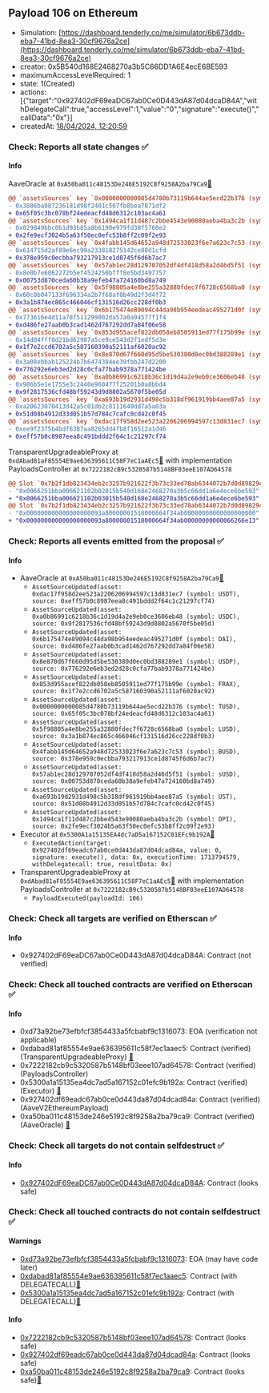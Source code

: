 ## Payload 106 on Ethereum

- Simulation: [https://dashboard.tenderly.co/me/simulator/6b673ddb-eba7-41bd-8ea3-30cf9676a2ce](https://dashboard.tenderly.co/me/simulator/6b673ddb-eba7-41bd-8ea3-30cf9676a2ce)
- creator: 0x5B540d168E2468270a3b5C66DD1A6E4ecE6BE593
- maximumAccessLevelRequired: 1
- state: 1(Created)
- actions: [{"target":"0x927402dF69eaDC67ab0Ce0D443dA87d04dcaD84A","withDelegateCall":true,"accessLevel":1,"value":"0","signature":"execute()","callData":"0x"}]
- createdAt: [18/04/2024, 12:20:59](https://etherscan.io/tx/0xe90c4e74c93033604364aac5fe49caf16aed62117cdf0787bfccf5c01d38ff49)

### Check: Reports all state changes :white_check_mark:

#### Info


AaveOracle at `0xA50ba011c48153De246E5192C8f9258A2ba79Ca9`[:ghost:](https://github.com/bgd-labs/aave-address-book "AaveV2Ethereum.ORACLE, AaveV2EthereumAMM.ORACLE")
```diff
@@ `assetsSources` key `0x0000000000085d4780b73119b644ae5ecd22b376 (symbol: TUSD)` @@
- 0x3886ba987236181d98f2401c507fb8bea7871df2
+ 0x65f05c3bc078bf24edeacfd48d6312c103ac4a61
@@ `assetsSources` key `0x1494ca1f11d487c2bbe4543e90080aeba4ba3c2b (symbol: DPI)` @@
- 0x029849bbc0b1d93b85a8b6190e979fd38f5760e2
+ 0x2fe9ecf3024b5a63f50ec0efc53b8ff2c09f2e93
@@ `assetsSources` key `0x4fabb145d64652a948d72533023f6e7a623c7c53 (symbol: BUSD)` @@
- 0x614715d2af89e6ec99a233818275142ce88d1cfd
+ 0x378e959c0ecbba793217913ce1d8745f6d6b7ac7
@@ `assetsSources` key `0x57ab1ec28d129707052df4df418d58a2d46d5f51 (symbol: sUSD)` @@
- 0x8e0b7e6062272b5ef4524250bfff8e5bd3497757
+ 0x00753d870ceda60b38a9efeb47a724160bd8a749
@@ `assetsSources` key `0x5f98805a4e8be255a32880fdec7f6728c6568ba0 (symbol: LUSD)` @@
- 0x60c0b047133f696334a2b7f68af0b49d2f3d4f72
+ 0x3a1b874ec865c466046cf131516d26cc228df0b3
@@ `assetsSources` key `0x6b175474e89094c44da98b954eedeac495271d0f (symbol: DAI)` @@
- 0x773616e4d11a78f511299002da57a0a94577f1f4
+ 0xd486fe27aab0b3cad1462d767292dd7a84f06e58
@@ `assetsSources` key `0x853d955acef822db058eb8505911ed77f175b99e (symbol: FRAX)` @@
- 0x14d04fff8d21bd62987a5ce9ce543d2f1edf5d3e
+ 0x1f7e2ccd6702a5c587160390a52111af6020ac92
@@ `assetsSources` key `0x8e870d67f660d95d5be530380d0ec0bd388289e1 (symbol: USDP)` @@
- 0x3a08ebbab125224b7b6474384ee39fbb247d2200
+ 0x776292e6eb3ed2d28c0cfa77bab9378a771424be
@@ `assetsSources` key `0xa0b86991c6218b36c1d19d4a2e9eb0ce3606eb48 (symbol: USDC)` @@
- 0x986b5e1e1755e3c2440e960477f25201b0a8bbd4
+ 0x9f2817536cfd48bf59243d9d8802a5670f5be05d
@@ `assetsSources` key `0xa693b19d2931d498c5b318df961919bb4aee87a5 (symbol: UST)` @@
- 0xa20623070413d42a5c01db2c8111640dd7a5a03a
+ 0x51d08b4912d33d051b57d784c7cafc0cd42c0f45
@@ `assetsSources` key `0xdac17f958d2ee523a2206206994597c13d831ec7 (symbol: USDT)` @@
- 0xee9f2375b4bdf6387aa8265dd4fb8f16512a1d46
+ 0xeff57b0c8987eea8c491bddd2f64c1c21297cf74
```

TransparentUpgradeableProxy at `0xdAbad81aF85554E9ae636395611C58F7eC1aAEc5`[:ghost:](https://github.com/bgd-labs/aave-address-book "GovernanceV3Ethereum.PAYLOADS_CONTROLLER") with implementation PayloadsController at `0x7222182cB9c5320587b5148BF03eeE107AD64578`
```diff
@@ Slot `0x7b2f1db823434eb2c3257b921622f3b73c33ed78ab6344072b7d0d89829cce01` @@
- "0x0066251bba006621102b02015b540d168e2468270a3b5c66dd1a6e4ece6be593"
+ "0x0066251bba006621102b03015b540d168e2468270a3b5c66dd1a6e4ece6be593"
@@ Slot `0x7b2f1db823434eb2c3257b921622f3b73c33ed78ab6344072b7d0d89829cce02` @@
- "0x000000000000000000093a80000001518000664f34ab00000000000000000000"
+ "0x000000000000000000093a80000001518000664f34ab00000000000066266e13"
```


### Check: Reports all events emitted from the proposal :white_check_mark:

#### Info

- AaveOracle at `0xA50ba011c48153De246E5192C8f9258A2ba79Ca9`[:ghost:](https://github.com/bgd-labs/aave-address-book "AaveV2Ethereum.ORACLE, AaveV2EthereumAMM.ORACLE")
  - `AssetSourceUpdated(asset: 0xdac17f958d2ee523a2206206994597c13d831ec7 (symbol: USDT), source: 0xeff57b0c8987eea8c491bddd2f64c1c21297cf74)`
  - `AssetSourceUpdated(asset: 0xa0b86991c6218b36c1d19d4a2e9eb0ce3606eb48 (symbol: USDC), source: 0x9f2817536cfd48bf59243d9d8802a5670f5be05d)`
  - `AssetSourceUpdated(asset: 0x6b175474e89094c44da98b954eedeac495271d0f (symbol: DAI), source: 0xd486fe27aab0b3cad1462d767292dd7a84f06e58)`
  - `AssetSourceUpdated(asset: 0x8e870d67f660d95d5be530380d0ec0bd388289e1 (symbol: USDP), source: 0x776292e6eb3ed2d28c0cfa77bab9378a771424be)`
  - `AssetSourceUpdated(asset: 0x853d955acef822db058eb8505911ed77f175b99e (symbol: FRAX), source: 0x1f7e2ccd6702a5c587160390a52111af6020ac92)`
  - `AssetSourceUpdated(asset: 0x0000000000085d4780b73119b644ae5ecd22b376 (symbol: TUSD), source: 0x65f05c3bc078bf24edeacfd48d6312c103ac4a61)`
  - `AssetSourceUpdated(asset: 0x5f98805a4e8be255a32880fdec7f6728c6568ba0 (symbol: LUSD), source: 0x3a1b874ec865c466046cf131516d26cc228df0b3)`
  - `AssetSourceUpdated(asset: 0x4fabb145d64652a948d72533023f6e7a623c7c53 (symbol: BUSD), source: 0x378e959c0ecbba793217913ce1d8745f6d6b7ac7)`
  - `AssetSourceUpdated(asset: 0x57ab1ec28d129707052df4df418d58a2d46d5f51 (symbol: sUSD), source: 0x00753d870ceda60b38a9efeb47a724160bd8a749)`
  - `AssetSourceUpdated(asset: 0xa693b19d2931d498c5b318df961919bb4aee87a5 (symbol: UST), source: 0x51d08b4912d33d051b57d784c7cafc0cd42c0f45)`
  - `AssetSourceUpdated(asset: 0x1494ca1f11d487c2bbe4543e90080aeba4ba3c2b (symbol: DPI), source: 0x2fe9ecf3024b5a63f50ec0efc53b8ff2c09f2e93)`
- Executor at `0x5300A1a15135EA4dc7aD5a167152C01EFc9b192A`[:ghost:](https://github.com/bgd-labs/aave-address-book "AaveV2Ethereum.POOL_ADMIN, AaveV2EthereumAMM.POOL_ADMIN, AaveV3Ethereum.ACL_ADMIN, GovernanceV3Ethereum.EXECUTOR_LVL_1")
  - `ExecutedAction(target: 0x927402df69eadc67ab0ce0d443da87d04dcad84a, value: 0, signature: execute(), data: 0x, executionTime: 1713794579, withDelegatecall: true, resultData: 0x)`
- TransparentUpgradeableProxy at `0xdAbad81aF85554E9ae636395611C58F7eC1aAEc5`[:ghost:](https://github.com/bgd-labs/aave-address-book "GovernanceV3Ethereum.PAYLOADS_CONTROLLER") with implementation PayloadsController at `0x7222182cB9c5320587b5148BF03eeE107AD64578`
  - `PayloadExecuted(payloadId: 106)`

### Check: Check all targets are verified on Etherscan :white_check_mark:

#### Info

- 0x927402dF69eaDC67ab0Ce0D443dA87d04dcaD84A: Contract (not verified) 

### Check: Check all touched contracts are verified on Etherscan :white_check_mark:

#### Info

- 0xd73a92be73efbfcf3854433a5fcbabf9c1316073: EOA (verification not applicable)
- 0xdabad81af85554e9ae636395611c58f7ec1aaec5: Contract (verified) (TransparentUpgradeableProxy) [:ghost:](https://github.com/bgd-labs/aave-address-book "GovernanceV3Ethereum.PAYLOADS_CONTROLLER")
- 0x7222182cb9c5320587b5148bf03eee107ad64578: Contract (verified) (PayloadsController) 
- 0x5300a1a15135ea4dc7ad5a167152c01efc9b192a: Contract (verified) (Executor) [:ghost:](https://github.com/bgd-labs/aave-address-book "AaveV2Ethereum.POOL_ADMIN, AaveV2EthereumAMM.POOL_ADMIN, AaveV3Ethereum.ACL_ADMIN, GovernanceV3Ethereum.EXECUTOR_LVL_1")
- 0x927402df69eadc67ab0ce0d443da87d04dcad84a: Contract (verified) (AaveV2EthereumPayload) 
- 0xa50ba011c48153de246e5192c8f9258a2ba79ca9: Contract (verified) (AaveOracle) [:ghost:](https://github.com/bgd-labs/aave-address-book "AaveV2Ethereum.ORACLE, AaveV2EthereumAMM.ORACLE")

### Check: Check all targets do not contain selfdestruct :white_check_mark:

#### Info

- [0x927402dF69eaDC67ab0Ce0D443dA87d04dcaD84A](https://etherscan.io/address/0x927402dF69eaDC67ab0Ce0D443dA87d04dcaD84A): Contract (looks safe)

### Check: Check all touched contracts do not contain selfdestruct :white_check_mark:

#### Warnings

- [0xd73a92be73efbfcf3854433a5fcbabf9c1316073](https://etherscan.io/address/0xd73a92be73efbfcf3854433a5fcbabf9c1316073): EOA (may have code later)
- [0xdabad81af85554e9ae636395611c58f7ec1aaec5](https://etherscan.io/address/0xdabad81af85554e9ae636395611c58f7ec1aaec5): Contract (with DELEGATECALL)[:ghost:](https://github.com/bgd-labs/aave-address-book "GovernanceV3Ethereum.PAYLOADS_CONTROLLER")
- [0x5300a1a15135ea4dc7ad5a167152c01efc9b192a](https://etherscan.io/address/0x5300a1a15135ea4dc7ad5a167152c01efc9b192a): Contract (with DELEGATECALL)[:ghost:](https://github.com/bgd-labs/aave-address-book "AaveV2Ethereum.POOL_ADMIN, AaveV2EthereumAMM.POOL_ADMIN, AaveV3Ethereum.ACL_ADMIN, GovernanceV3Ethereum.EXECUTOR_LVL_1")

#### Info

- [0x7222182cb9c5320587b5148bf03eee107ad64578](https://etherscan.io/address/0x7222182cb9c5320587b5148bf03eee107ad64578): Contract (looks safe)
- [0x927402df69eadc67ab0ce0d443da87d04dcad84a](https://etherscan.io/address/0x927402df69eadc67ab0ce0d443da87d04dcad84a): Contract (looks safe)
- [0xa50ba011c48153de246e5192c8f9258a2ba79ca9](https://etherscan.io/address/0xa50ba011c48153de246e5192c8f9258a2ba79ca9): Contract (looks safe)[:ghost:](https://github.com/bgd-labs/aave-address-book "AaveV2Ethereum.ORACLE, AaveV2EthereumAMM.ORACLE")

